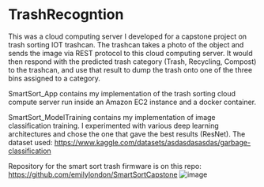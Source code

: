# TrashRecogntion

This was a cloud computing server I developed for a capstone project on trash sorting IOT trashcan. The trashcan takes a photo of the object and sends the image via REST protocol to this cloud computing server. It would then respond with the predicted trash category (Trash, Recycling, Compost) to the trashcan, and use that result to dump the trash onto one of the three bins assigned to a category.

SmartSort_App contains my implementation of the trash sorting cloud compute server run inside an Amazon EC2 instance and a docker container.

SmartSort_ModelTraining contains my implementation of image classification training. I experimented with various deep learning architectures and chose the one that gave the best results (ResNet).
The dataset used: https://www.kaggle.com/datasets/asdasdasasdas/garbage-classification

Repository for the smart sort trash firmware is on this repo: https://github.com/emilylondon/SmartSortCapstone
![image](https://github.com/Russellkusuma/TrashRecogntion/assets/29903759/9197c747-1a9b-4bf0-821f-21804661cc01)
